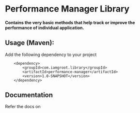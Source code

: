 # Performance Manager Library

#### Contains the very basic methods that help track or improve the performance of individual application.

## Usage (Maven):

Add the following dependency to your project 
        
        <dependency>
            <groupId>com.iamgroot.library</groupId>
            <artifactId>performance-manager</artifactId>
            <version>1.0-SNAPSHOT</version>
        </dependency>

## Documentation

Refer the docs on